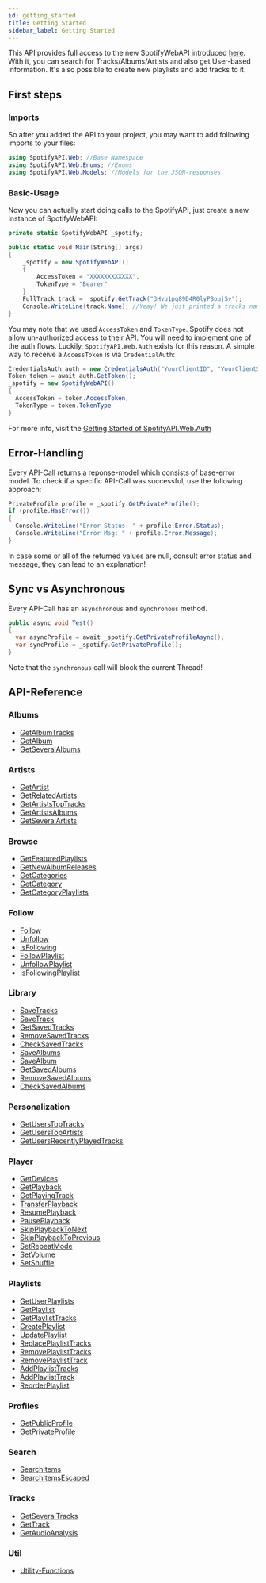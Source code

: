 ```yaml
---
id: getting_started
title: Getting Started
sidebar_label: Getting Started
---
```


This API provides full access to the new SpotifyWebAPI introduced [here](https://developer.spotify.com/web-api/).
With it, you can search for Tracks/Albums/Artists and also get User-based information.
It's also possible to create new playlists and add tracks to it.

## First steps

### Imports

So after you added the API to your project, you may want to add following imports to your files:

```csharp
using SpotifyAPI.Web; //Base Namespace
using SpotifyAPI.Web.Enums; //Enums
using SpotifyAPI.Web.Models; //Models for the JSON-responses
```

### Basic-Usage

Now you can actually start doing calls to the SpotifyAPI, just create a new Instance of SpotifyWebAPI:

```csharp
private static SpotifyWebAPI _spotify;

public static void Main(String[] args)
{
    _spotify = new SpotifyWebAPI()
    {
        AccessToken = "XXXXXXXXXXXX",
        TokenType = "Bearer"
    }
    FullTrack track = _spotify.GetTrack("3Hvu1pq89D4R0lyPBoujSv");
    Console.WriteLine(track.Name); //Yeay! We just printed a tracks name.
}
```

You may note that we used `AccessToken` and `TokenType`. Spotify does not allow un-authorized access to their API. You will need to implement one of the auth flows. Luckily, `SpotifyAPI.Web.Auth` exists for this reason. A simple way to receive a `AccessToken` is via `CredentialAuth`:

```csharp
CredentialsAuth auth = new CredentialsAuth("YourClientID", "YourClientSecret");
Token token = await auth.GetToken();
_spotify = new SpotifyWebAPI()
{
  AccessToken = token.AccessToken,
  TokenType = token.TokenType
}
```

For more info, visit the [Getting Started of SpotifyAPI.Web.Auth](auth/getting_started.md)

## Error-Handling

Every API-Call returns a reponse-model which consists of base-error model. To check if a specific API-Call was successful, use the following approach:

```csharp
PrivateProfile profile = _spotify.GetPrivateProfile();
if (profile.HasError())
{
  Console.WriteLine("Error Status: " + profile.Error.Status);
  Console.WriteLine("Error Msg: " + profile.Error.Message);
}
```

In case some or all of the returned values are null, consult error status and message, they can lead to an explanation!

## Sync vs Asynchronous

Every API-Call has an `asynchronous` and `synchronous` method.

```csharp
public async void Test()
{
  var asyncProfile = await _spotify.GetPrivateProfileAsync();
  var syncProfile = _spotify.GetPrivateProfile();
}
```

Note that the `synchronous` call will block the current Thread!

## API-Reference

### Albums

- [GetAlbumTracks](/web/albums.md#getalbumtracks)
- [GetAlbum](/web/albums.md#getalbum)
- [GetSeveralAlbums](/web/albums.md#getseveralalbums)

### Artists

- [GetArtist](/web/artists.md#getartist)
- [GetRelatedArtists](/web/artists.md#getrelatedartists)
- [GetArtistsTopTracks](/web/artists.md#getartiststoptracks)
- [GetArtistsAlbums](/web/artists.md#getartistsalbums)
- [GetSeveralArtists](/web/artists.md#getseveralartists)

### Browse

- [GetFeaturedPlaylists](/web/browse.md#getfeaturedplaylists)
- [GetNewAlbumReleases](/web/browse.md#getnewalbumreleases)
- [GetCategories](/web/browse.md#getcategories)
- [GetCategory](/web/browse.md#getcategory)
- [GetCategoryPlaylists](/web/browse.md#getcategoryplaylists)

### Follow

- [Follow](/web/follow.md#follow)
- [Unfollow](/web/follow.md#unfollow)
- [IsFollowing](/web/follow.md#isfollowing)
- [FollowPlaylist](/web/follow.md#followplaylist)
- [UnfollowPlaylist](/web/follow.md#unfollowplaylist)
- [IsFollowingPlaylist](/web/follow.md#isfollowingplaylist)

### Library

- [SaveTracks](/web/library.md#savetracks)
- [SaveTrack](/web/library.md#savetrack)
- [GetSavedTracks](/web/library.md#getsavedtracks)
- [RemoveSavedTracks](/web/library.md#removesavedtracks)
- [CheckSavedTracks](/web/library.md#checksavedtracks)
- [SaveAlbums](/web/library.md#savealbums)
- [SaveAlbum](/web/library.md#savealbum)
- [GetSavedAlbums](/web/library.md#getsavedalbums)
- [RemoveSavedAlbums](/web/library.md#removesavedalbums)
- [CheckSavedAlbums](/web/library.md#checksavedalbums)

### Personalization

- [GetUsersTopTracks](/web/personalization.md#getuserstoptracks)
- [GetUsersTopArtists](/web/personalization.md#getuserstopartists)
- [GetUsersRecentlyPlayedTracks](/web/personalization.md#getusersrecentlyplayedtracks)

### Player

- [GetDevices](/web/player.md#getdevices)
- [GetPlayback](/web/player.md#getplayback)
- [GetPlayingTrack](/web/player.md#getplayingtrack)
- [TransferPlayback](/web/player.md#transferplayback)
- [ResumePlayback](/web/player.md#resumeplayback)
- [PausePlayback](/web/player.md#pauseplayback)
- [SkipPlaybackToNext](/web/player.md#skipplaybacktonext)
- [SkipPlaybackToPrevious](/web/player.md#skipplaybacktoprevious)
- [SetRepeatMode](/web/player.md#setrepeatmode)
- [SetVolume](/web/player.md#setvolume)
- [SetShuffle](/web/player.md#setshuffle)

### Playlists

- [GetUserPlaylists](/web/playlists.md#getuserplaylists)
- [GetPlaylist](/web/playlists.md#getplaylist)
- [GetPlaylistTracks](/web/playlists.md#getplaylisttracks)
- [CreatePlaylist](/web/playlists.md#createplaylist)
- [UpdatePlaylist](/web/playlists.md#updateplaylist)
- [ReplacePlaylistTracks](/web/playlists.md#replaceplaylisttracks)
- [RemovePlaylistTracks](/web/playlists.md#removeplaylisttracks)
- [RemovePlaylistTrack](/web/playlists.md#removeplaylisttrack)
- [AddPlaylistTracks](/web/playlists.md#addplaylisttracks)
- [AddPlaylistTrack](/web/playlists.md#addplaylisttrack)
- [ReorderPlaylist](/web/playlists.md#reorderplaylist)

### Profiles

- [GetPublicProfile](/web/profiles.md#getpublicprofile)
- [GetPrivateProfile](/web/profiles.md#getprivateprofile)

### Search

- [SearchItems](/web/search.md#searchitems)
- [SearchItemsEscaped](/web/search.md#searchitemsescaped)

### Tracks

- [GetSeveralTracks](/web/tracks.md#getseveraltracks)
- [GetTrack](/web/tracks.md#gettrack)
- [GetAudioAnalysis](/web/tracks.md#getaudioanalysis)

### Util

- [Utility-Functions](/web/utilities.md)
